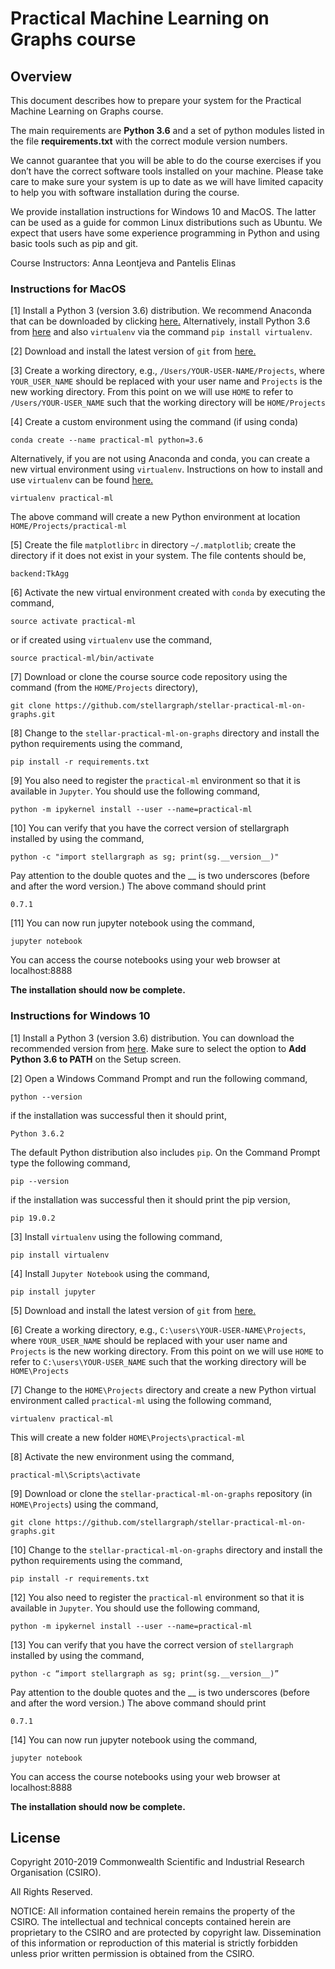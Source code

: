 # Practical Machine Learning on Graphs course

## Overview

This document describes how to prepare your system for the Practical Machine Learning on Graphs course. 

The main requirements are **Python 3.6** and a set of python modules listed in the file **requirements.txt** 
with the correct module version numbers. 

We cannot guarantee that you will be able to do the course exercises if you don’t have the correct software tools 
installed on your machine. Please take care to make sure your system is up to date as we will have limited capacity to 
help you with software installation during the course.

We provide installation instructions for Windows 10 and MacOS. The latter can be used as a guide for common Linux 
distributions such as Ubuntu. We expect that users have some experience programming in Python and using basic tools 
such as pip and git.

Course Instructors: Anna Leontjeva and Pantelis Elinas

### Instructions for MacOS

[1] Install a Python 3 (version 3.6) distribution. We recommend 
Anaconda that can be downloaded by clicking
[here.](https://conda.io/docs/user-guide/install/download.html) Alternatively, install
Python 3.6 from [here](https://www.python.org/downloads/release/python-369/) and also
`virtualenv` via the command `pip install virtualenv`.

[2] Download and install the latest version of `git` from [here.](https://git-scm.com/download/mac)

[3] Create a working directory, e.g., `/Users/YOUR-USER-NAME/Projects`, where `YOUR_USER_NAME`
should be replaced with your user name and `Projects` is the new working directory. From this
point on we will use `HOME` to refer to `/Users/YOUR-USER_NAME` such that the working
directory will be `HOME/Projects`

[4] Create a custom environment using the command (if using conda)

 `conda create --name practical-ml python=3.6` 
 
 Alternatively, if you are not using Anaconda and conda, you can create a new virtual 
 environment using `virtualenv`. Instructions on how to install and use `virtualenv` can be 
 found [here.](https://virtualenv.pypa.io/en/stable/)
 
 `virtualenv practical-ml`
 
 The above command will create a new Python environment at location `HOME/Projects/practical-ml`

[5] Create the file `matplotlibrc` in directory `~/.matplotlib`; create the directory if it does
not exist in your system. The file contents should be,

`backend:TkAgg`
 
[6] Activate the new virtual environment created with `conda` by executing the command,

`source activate practical-ml`

or if created using `virtualenv` use the command,

`source practical-ml/bin/activate`

[7] Download or clone the course source code repository  using the command (from the `HOME/Projects` directory),

`git clone https://github.com/stellargraph/stellar-practical-ml-on-graphs.git`

[8] Change to the `stellar-practical-ml-on-graphs` directory and install the python requirements using the command,

`pip install -r requirements.txt`

[9] You also need to register the `practical-ml` environment so that it is available in `Jupyter`. You 
should use the following command,

`python -m ipykernel install --user --name=practical-ml`

[10] You can verify that you have the correct version of stellargraph installed by using the command,

 `python -c "import stellargraph as sg; print(sg.__version__)"`

Pay attention to the double quotes and the __ is two underscores (before and after the word version.) The above command 
should print

`0.7.1`

[11] You can now run jupyter notebook using the command,

`jupyter notebook`

You can access the course notebooks using your web browser at localhost:8888


**The installation should now be complete.**


### Instructions for Windows 10

[1] Install a Python 3 (version 3.6) distribution. You can download the recommended 
version from [here](https://www.python.org/downloads/release/python-362/). Make sure to select the
option to **Add Python 3.6 to PATH** on the Setup screen.


[2] Open a Windows Command Prompt and run the following command,

`python --version`

if the installation was successful then it should print,

`Python 3.6.2`

The default Python distribution also includes `pip`. On the Command Prompt type the following
command,

`pip --version`

if the installation was successful then it should print the pip version,

`pip 19.0.2`

[3] Install `virtualenv` using the following command,

`pip install virtualenv`

[4] Install `Jupyter Notebook` using the command,

`pip install jupyter`

[5] Download and install the latest version of `git` from [here.](https://git-scm.com/download/win)

[6] Create a working directory, e.g., `C:\users\YOUR-USER-NAME\Projects`, where `YOUR_USER_NAME`
should be replaced with your user name and `Projects` is the new working directory. From this
point on we will use `HOME` to refer to `C:\users\YOUR-USER_NAME` such that the working
directory will be `HOME\Projects`

[7] Change to the `HOME\Projects` directory and create a new Python virtual environment called `practical-ml`
using the following command,

`virtualenv practical-ml`

This will create a new folder `HOME\Projects\practical-ml`

[8] Activate the new environment using the command,

`practical-ml\Scripts\activate`

[9] Download or clone the `stellar-practical-ml-on-graphs` repository (in `HOME\Projects`) using the 
command,

`git clone https://github.com/stellargraph/stellar-practical-ml-on-graphs.git`

[10] Change to the `stellar-practical-ml-on-graphs` directory and install the python requirements using
the command,

`pip install -r requirements.txt`

[12] You also need to register the `practical-ml` environment so that it is available in `Jupyter`. 
You should use the following command,

`python -m ipykernel install --user --name=practical-ml`

[13] You can verify that you have the correct version of `stellargraph` installed by using the command,
 
`python -c “import stellargraph as sg; print(sg.__version__)”`
 
Pay attention to the double quotes and the __ is two underscores (before and after the word version.) The above command should print

`0.7.1`

[14] You can now run jupyter notebook using the command,

`jupyter notebook`

You can access the course notebooks using your web browser at localhost:8888


**The installation should now be complete.**

## License

Copyright 2010-2019 Commonwealth Scientific and Industrial Research Organisation (CSIRO).

All Rights Reserved.

NOTICE: All information contained herein remains the property of the CSIRO. The intellectual and technical concepts
contained herein are proprietary to the CSIRO and are protected by copyright law. Dissemination of this information 
or reproduction of this material is strictly forbidden unless prior written permission is obtained from the CSIRO.
